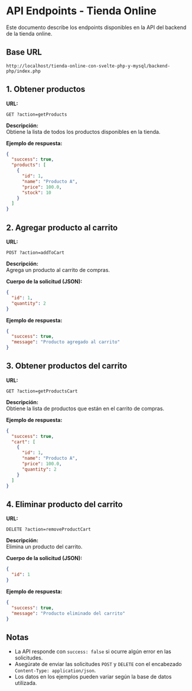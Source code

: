 # API Endpoints - Tienda Online

Este documento describe los endpoints disponibles en la API del backend de la tienda online.

## Base URL

```
http://localhost/tienda-online-con-svelte-php-y-mysql/backend-php/index.php
```


## 1. Obtener productos

**URL:**  
```
GET ?action=getProducts
```

**Descripción:**  
Obtiene la lista de todos los productos disponibles en la tienda.

**Ejemplo de respuesta:**
```json
{
  "success": true,
  "products": [
    {
      "id": 1,
      "name": "Producto A",
      "price": 100.0,
      "stock": 10
    }
  ]
}
```


## 2. Agregar producto al carrito

**URL:**  
```
POST ?action=addToCart
```

**Descripción:**  
Agrega un producto al carrito de compras.

**Cuerpo de la solicitud (JSON):**
```json
{
  "id": 1,
  "quantity": 2
}
```

**Ejemplo de respuesta:**
```json
{
  "success": true,
  "message": "Producto agregado al carrito"
}
```


## 3. Obtener productos del carrito

**URL:**  
```
GET ?action=getProductsCart
```

**Descripción:**  
Obtiene la lista de productos que están en el carrito de compras.

**Ejemplo de respuesta:**
```json
{
  "success": true,
  "cart": [
    {
      "id": 1,
      "name": "Producto A",
      "price": 100.0,
      "quantity": 2
    }
  ]
}
```

## 4. Eliminar producto del carrito

**URL:**  
```
DELETE ?action=removeProductCart
```

**Descripción:**  
Elimina un producto del carrito.

**Cuerpo de la solicitud (JSON):**
```json
{
  "id": 1
}
```

**Ejemplo de respuesta:**
```json
{
  "success": true,
  "message": "Producto eliminado del carrito"
}
```


## Notas
- La API responde con `success: false` si ocurre algún error en las solicitudes.
- Asegúrate de enviar las solicitudes `POST` y `DELETE` con el encabezado `Content-Type: application/json`.
- Los datos en los ejemplos pueden variar según la base de datos utilizada.

